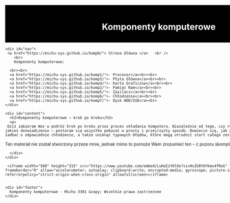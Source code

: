 <html lang="pl">
<head>
  <meta charset="utf-8">
  <title>Komponenty komputerowe</title>
  <meta name="description" content="Serwis prezentuje komponenty komputerowe. Sprawdź, czy znasz je wszystkie">
  <meta name="keywords" content="komputery, procesory, karty graficzne, GPU, CPU, płyta główna, ziemniak">
  <meta http-equiv="X-UA-Compatible" content="IE=edge,chrome=1">
  <style>
    #container {
      width: 1000px;
      margin: 0 auto;
    }
    #logo {
      background-color: black;
      color: white;
      text-align: center;
      padding: 15px;
    }
    #nav {
      float: left;
      background-color: lightgray;
      width: 120px;
      min-height: 850px;
      padding: 10px;
    }
    #content {
      float: left;
      padding: 20px;
      width: 640px;
    }

    #footer {
      clear: both;
      background-color: black;
      color: white;
      text-align: center;
      padding: 20px;
    }
    #komp {
      float: center;
      width: 160px;
      min-height: 620px;
      padding: 10px;
 
      text-align: center;
    }
  </style>
</head>
<body>
  <div id="container">
    <div id="logo">
      <h1>Komponenty komputerowe</h1>
    </div>

    <div id="nav">
     <a href="https://michu-sys.github.io/komp0/"> Strona Główna </a>   <br />
		<br>
		Komponenty komputerowe:

      <br><br>
      <a href="https://michu-sys.github.io/komp1/">- Procesor</a><br><br>
      <a href="https://michu-sys.github.io/komp3/">- Płyta Główna</a><br><br>
      <a href="https://michu-sys.github.io/komp4/">- Karta Graficzna</a><br><br>
      <a href="https://michu-sys.github.io/komp2/">- Pamięć Ram</a><br><br>
      <a href="https://michu-sys.github.io/komp5/">- Zasilacz</a><br><br>
      <a href="https://michu-sys.github.io/komp6/">- Chłodzenie</a><br><br>
      <a href="https://michu-sys.github.io/komp7/">- Dysk HDD/SSD</a><br>
    </div>

    <div id="content">
      <h2>Komponenty komputerowe – krok po kroku</h2>
      <p>
     Dziś zabieram Was w podróż krok po kroku przez proces składania komputera. Niezależnie od tego, czy robisz to pierwszy raz, czy masz już jakieś doświadczenie – postaram się wszystko pokazać w prosty i przejrzysty sposób. Dowiecie się, jak poprawnie dobrać i złożyć podzespoły, zadbać o odpowiednie chłodzenie, a także uniknąć typowych błędów, które mogą utrudnić start całego zestawu.

Ten materiał nie został stworzony przeze mnie, jednak mimo to pomoże Wam zrozumieć ten – z pozoru skomplikowany – proces.</p>


      </div>  
    </div>
    
     <iframe width="560" height="315" src="https://www.youtube.com/embed/LuHaIzY6lOo?si=HsZU8YUYkms4fRoG" title="YouTube video player" frameborder="0" allow="accelerometer; autoplay; clipboard-write; encrypted-media; gyroscope; picture-in-picture; web-share" referrerpolicy="strict-origin-when-cross-origin" allowfullscreen></iframe>
  
   
    <div id="footer">
      Komponenty komputerowe - Michu 3301 &copy; Wszelkie prawa zastrzeżone
    </div>
  </div>
</body>
</html>
